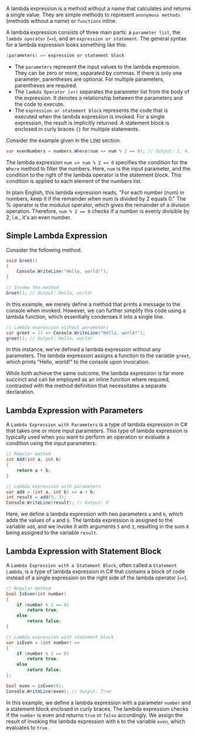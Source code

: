 A lambda expression is a method without a name that calculates and returns a single value. They are simple methods to represent `anonymous methods` (methods without a name) or `functions` inline.

A lambda expression consists of three main parts: a `parameter list`, the `lambda operator` (`=>`), and an `expression or statement`. The general syntax for a lambda expression looks something like this:

```csharp
(parameters) => expression or statement block
```

- The `parameters` represent the input values to the lambda expression. They can be zero or more, separated by commas. If there is only one parameter, parentheses are optional. For multiple parameters, parentheses are required.
- The `lambda Operator (=>)` separates the parameter list from the body of the expression. It denotes a relationship between the parameters and the code to execute.
- The `expression or statement block` represents the code that is executed when the lambda expression is invoked. For a single expression, the result is implicitly returned. A statement block is enclosed in curly braces `{}` for multiple statements.

Consider the example given in the `LINQ` section.

```csharp
var evenNumbers = numbers.Where(num => num % 2 == 0); // Output: 2, 4, 6, 8, 10
```

The lambda expression `num => num % 2 == 0` specifies the condition for the `Where` method to filter the numbers. Here, `num` is the input parameter, and the condition to the right of the lambda operator is the statement block. This condition is applied to each element of the numbers list.

In plain English, this lambda expression reads, "For each number (num) in numbers, keep it if the remainder when num is divided by 2 equals 0." The % operator is the modulus operator, which gives the remainder of a division operation. Therefore, `num % 2 == 0` checks if a number is evenly divisible by 2, i.e., it's an even number.

## Simple Lambda Expression

Consider the following method.

```csharp
void Greet()
{
    Console.WriteLine("Hello, world!");
}

// Invoke the method
Greet(); // Output: Hello, world!
```

In this example, we merely define a method that prints a message to the console when invoked. However, we can further simplify this code using a lambda function, which essentially condenses it into a single line.

```csharp
// Lambda expression without parameters
var greet = () => Console.WriteLine("Hello, world!");
greet(); // Output: Hello, world!
```

In this instance, we've defined a lambda expression without any parameters. The lambda expression assigns a function to the variable `greet`, which prints "Hello, world!" to the console upon invocation.

While both achieve the same outcome, the lambda expression is far more succinct and can be employed as an inline function where required, contrasted with the method definition that necessitates a separate declaration.

## Lambda Expression with Parameters

A `Lambda Expression with Parameters` is a type of lambda expression in C# that takes one or more input parameters. This type of lambda expression is typically used when you want to perform an operation or evaluate a condition using the input parameters.

```csharp
// Regular method
int Add(int a, int b)
{
    return a + b;
}

// Lambda expression with parameters
var add = (int a, int b) => a + b;
int result = add(5, 3);
Console.WriteLine(result); // Output: 8
```

Here, we define a lambda expression with two parameters `a` and `b`, which adds the values of `a` and `b`. The lambda expression is assigned to the variable `add`, and we invoke it with arguments `5` and `3`, resulting in the sum `8` being assigned to the variable `result`.

## Lambda Expression with Statement Block

A `Lambda Expression with a Statement Block`, often called a `Statement Lambda`, is a type of lambda expression in C# that contains a block of code instead of a single expression on the right side of the lambda operator (`=>`).

```csharp
// Regular method
bool IsEven(int number)
{
    if (number % 2 == 0)
        return true;
    else
        return false;
}

// Lambda expression with statement block
var isEven = (int number) =>
{
    if (number % 2 == 0)
        return true;
    else
        return false;
};

bool even = isEven(6);
Console.WriteLine(even); // Output: True
```

In this example, we define a lambda expression with a parameter `number` and a statement block enclosed in curly braces. The lambda expression checks if the `number` is even and returns `true` or `false` accordingly. We assign the result of invoking the lambda expression with `6` to the variable `even`, which evaluates to `true`.